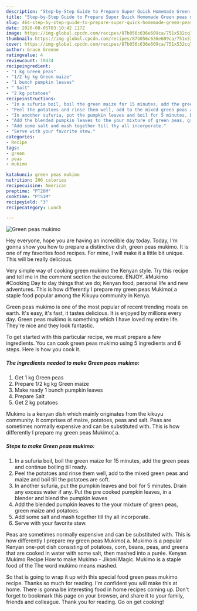 ```yaml
---
description: "Step-by-Step Guide to Prepare Super Quick Homemade Green peas mukimo"
title: "Step-by-Step Guide to Prepare Super Quick Homemade Green peas mukimo"
slug: 464-step-by-step-guide-to-prepare-super-quick-homemade-green-peas-mukimo
date: 2020-08-05T03:10:42.117Z
image: https://img-global.cpcdn.com/recipes/87b056c636e609ca/751x532cq70/green-peas-mukimo-recipe-main-photo.jpg
thumbnail: https://img-global.cpcdn.com/recipes/87b056c636e609ca/751x532cq70/green-peas-mukimo-recipe-main-photo.jpg
cover: https://img-global.cpcdn.com/recipes/87b056c636e609ca/751x532cq70/green-peas-mukimo-recipe-main-photo.jpg
author: Grace Greene
ratingvalue: 4
reviewcount: 19434
recipeingredient:
- "1 kg Green peas"
- "1/2 kg kg Green maize"
- "1 bunch pumpkin leaves"
- " Salt"
- "2 kg potatoes"
recipeinstructions:
- "In a sufuria boil, boil the green maize for 15 minutes, add the green peas and continue boiling till ready."
- "Peel the potatoes and rinse them well, add to the mixed green peas and maize and boil till the potatoes are soft."
- "In another sufuria, put the pumpkin leaves and boil for 5 minutes. Drain any excess water if any. Put the pre cooked pumpkin leaves, in a blender and blend the pumpkin leaves"
- "Add the blended pumpkin leaves to the your mixture of green peas, green maize and potatoes."
- "Add some salt and mash together till thy all incorporate."
- "Serve with your favorite stew."
categories:
- Recipe
tags:
- green
- peas
- mukimo

katakunci: green peas mukimo 
nutrition: 206 calories
recipecuisine: American
preptime: "PT28M"
cooktime: "PT51M"
recipeyield: "3"
recipecategory: Lunch

---
```



![Green peas mukimo](https://img-global.cpcdn.com/recipes/87b056c636e609ca/751x532cq70/green-peas-mukimo-recipe-main-photo.jpg)

Hey everyone, hope you are having an incredible day today. Today, I'm gonna show you how to prepare a distinctive dish, green peas mukimo. It is one of my favorites food recipes. For mine, I will make it a little bit unique. This will be really delicious.

Very simple way of cooking green mukimo the Kenyan style. Try this recipe and tell me in the comment section the outcome. ENJOY. #Mukimo #Cooking Day to day things that we do; Kenyan food, personal life and new adventures. This is how differently I prepare my green peas Mukimo( a staple food popular among the Kikuyu community in Kenya.

Green peas mukimo is one of the most popular of recent trending meals on earth. It's easy, it's fast, it tastes delicious. It is enjoyed by millions every day. Green peas mukimo is something which I have loved my entire life. They're nice and they look fantastic.


To get started with this particular recipe, we must prepare a few ingredients. You can cook green peas mukimo using 5 ingredients and 6 steps. Here is how you cook it.

<!--inarticleads1-->

##### The ingredients needed to make Green peas mukimo:

1. Get 1 kg Green peas
1. Prepare 1/2 kg kg Green maize
1. Make ready 1 bunch pumpkin leaves
1. Prepare  Salt
1. Get 2 kg potatoes


Mukimo is a kenyan dish which mainly originates from the kikuyu community. It comprises of maize, potatoes, peas and salt. Peas are sometimes normally expensive and can be substituted with. This is how differently I prepare my green peas Mukimo( a. 

<!--inarticleads2-->

##### Steps to make Green peas mukimo:

1. In a sufuria boil, boil the green maize for 15 minutes, add the green peas and continue boiling till ready.
1. Peel the potatoes and rinse them well, add to the mixed green peas and maize and boil till the potatoes are soft.
1. In another sufuria, put the pumpkin leaves and boil for 5 minutes. Drain any excess water if any. Put the pre cooked pumpkin leaves, in a blender and blend the pumpkin leaves
1. Add the blended pumpkin leaves to the your mixture of green peas, green maize and potatoes.
1. Add some salt and mash together till thy all incorporate.
1. Serve with your favorite stew.


Peas are sometimes normally expensive and can be substituted with. This is how differently I prepare my green peas Mukimo( a. Mukimo is a popular Kenyan one-pot dish consisting of potatoes, corn, beans, peas, and greens that are cooked in water with some salt, then mashed into a purée. Kenyan Mukimo Recipe How to make Mukimo - Jikoni Magic. Mukimo is a staple food of the The word mukimo means mashed. 

So that is going to wrap it up with this special food green peas mukimo recipe. Thanks so much for reading. I'm confident you will make this at home. There is gonna be interesting food in home recipes coming up. Don't forget to bookmark this page on your browser, and share it to your family, friends and colleague. Thank you for reading. Go on get cooking!
